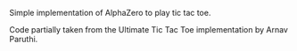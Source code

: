 Simple implementation of AlphaZero to play tic tac toe.

Code partially taken from the Ultimate Tic Tac Toe implementation by Arnav Paruthi.
